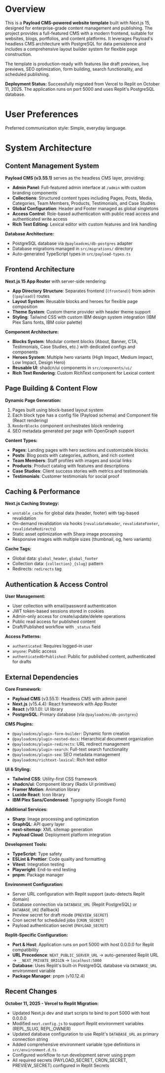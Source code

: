 # Overview

This is a **Payload CMS-powered website template** built with Next.js 15, designed for enterprise-grade content management and publishing. The project provides a full-featured CMS with a modern frontend, suitable for websites, blogs, portfolios, and content platforms. It leverages Payload's headless CMS architecture with PostgreSQL for data persistence and includes a comprehensive layout builder system for flexible page construction.

The template is production-ready with features like draft previews, live previews, SEO optimization, form building, search functionality, and scheduled publishing.

**Deployment Status:** Successfully migrated from Vercel to Replit on October 11, 2025. The application runs on port 5000 and uses Replit's PostgreSQL database.

# User Preferences

Preferred communication style: Simple, everyday language.

# System Architecture

## Content Management System

**Payload CMS (v3.55.1)** serves as the headless CMS layer, providing:
- **Admin Panel**: Full-featured admin interface at `/admin` with custom branding components
- **Collections**: Structured content types including Pages, Posts, Media, Categories, Team Members, Products, Testimonials, and Case Studies
- **Global Configuration**: Header and Footer managed as global singletons
- **Access Control**: Role-based authentication with public read access and authenticated write access
- **Rich Text Editing**: Lexical editor with custom features and link handling

**Database Architecture:**
- PostgreSQL database via `@payloadcms/db-postgres` adapter
- Database migrations managed in `src/migrations/` directory
- Auto-generated TypeScript types in `src/payload-types.ts`

## Frontend Architecture

**Next.js 15 App Router** with server-side rendering:
- **App Directory Structure**: Separates frontend (`(frontend)`) from admin (`(payload)`) routes
- **Layout System**: Reusable blocks and heroes for flexible page composition
- **Theme System**: Custom theme provider with header theme support
- **Styling**: Tailwind CSS with custom IBM design system integration (IBM Plex Sans fonts, IBM color palette)

**Component Architecture:**
- **Blocks System**: Modular content blocks (About, Banner, CTA, Testimonials, Case Studies, etc.) with dedicated configs and components
- **Heroes System**: Multiple hero variants (High Impact, Medium Impact, Low Impact, Design Hero)
- **Reusable UI**: shadcn/ui components in `src/components/ui/`
- **Rich Text Rendering**: Custom RichText component for Lexical content

## Page Building & Content Flow

**Dynamic Page Generation:**
1. Pages built using block-based layout system
2. Each block type has a config file (Payload schema) and Component file (React rendering)
3. `RenderBlocks` component orchestrates block rendering
4. SEO metadata generated per page with OpenGraph support

**Content Types:**
- **Pages**: Landing pages with hero sections and customizable blocks
- **Posts**: Blog posts with categories, authors, and rich content
- **Team Members**: Staff profiles with images and social links
- **Products**: Product catalog with features and descriptions
- **Case Studies**: Client success stories with metrics and testimonials
- **Testimonials**: Customer testimonials for social proof

## Caching & Performance

**Next.js Caching Strategy:**
- `unstable_cache` for global data (header, footer) with tag-based revalidation
- On-demand revalidation via hooks (`revalidateHeader`, `revalidateFooter`, `revalidateRedirects`)
- Static asset optimization with Sharp image processing
- Responsive images with multiple sizes (thumbnail, og, hero variants)

**Cache Tags:**
- Global data: `global_header`, `global_footer`
- Collection data: `{collection}_{slug}` pattern
- Redirects: `redirects` tag

## Authentication & Access Control

**User Management:**
- User collection with email/password authentication
- JWT token-based sessions stored in cookies
- Admin-only access for create/update/delete operations
- Public read access for published content
- Draft/Published workflow with `_status` field

**Access Patterns:**
- `authenticated`: Requires logged-in user
- `anyone`: Public access
- `authenticatedOrPublished`: Public for published content, authenticated for drafts

## External Dependencies

**Core Framework:**
- **Payload CMS** (v3.55.1): Headless CMS with admin panel
- **Next.js** (v15.4.4): React framework with App Router
- **React** (v19.1.0): UI library
- **PostgreSQL**: Primary database (via `@payloadcms/db-postgres`)

**CMS Plugins:**
- `@payloadcms/plugin-form-builder`: Dynamic form creation
- `@payloadcms/plugin-nested-docs`: Hierarchical document organization
- `@payloadcms/plugin-redirects`: URL redirect management
- `@payloadcms/plugin-search`: Full-text search functionality
- `@payloadcms/plugin-seo`: SEO metadata management
- `@payloadcms/richtext-lexical`: Rich text editor

**UI & Styling:**
- **Tailwind CSS**: Utility-first CSS framework
- **shadcn/ui**: Component library (Radix UI primitives)
- **Framer Motion**: Animation library
- **Lucide React**: Icon library
- **IBM Plex Sans/Condensed**: Typography (Google Fonts)

**Additional Services:**
- **Sharp**: Image processing and optimization
- **GraphQL**: API query layer
- **next-sitemap**: XML sitemap generation
- **Payload Cloud**: Deployment platform integration

**Development Tools:**
- **TypeScript**: Type safety
- **ESLint & Prettier**: Code quality and formatting
- **Vitest**: Integration testing
- **Playwright**: End-to-end testing
- **pnpm**: Package manager

**Environment Configuration:**
- Server URL configuration with Replit support (auto-detects Replit domain)
- Database connection via `DATABASE_URL` (Replit PostgreSQL) or `DATABASE_URI` (fallback)
- Preview secret for draft mode (`PREVIEW_SECRET`)
- Cron secret for scheduled jobs (`CRON_SECRET`)
- Payload authentication secret (`PAYLOAD_SECRET`)

**Replit-Specific Configuration:**
- **Port & Host**: Application runs on port 5000 with host 0.0.0.0 for Replit compatibility
- **URL Precedence**: `NEXT_PUBLIC_SERVER_URL` → auto-generated Replit URL → `__NEXT_PRIVATE_ORIGIN` → `localhost:5000`
- **Database**: Uses Replit's built-in PostgreSQL database via `DATABASE_URL` environment variable
- **Package Manager**: pnpm (v10.12.4)

## Recent Changes

**October 11, 2025 - Vercel to Replit Migration:**
- Updated Next.js dev and start scripts to bind to port 5000 with host 0.0.0.0
- Modified `next.config.js` to support Replit environment variables (REPL_SLUG, REPL_OWNER)
- Updated database configuration to use Replit's `DATABASE_URL` as primary connection string
- Added comprehensive environment variable type definitions in `src/environment.d.ts`
- Configured workflow to run development server using pnpm
- All required secrets (PAYLOAD_SECRET, CRON_SECRET, PREVIEW_SECRET) configured in Replit Secrets